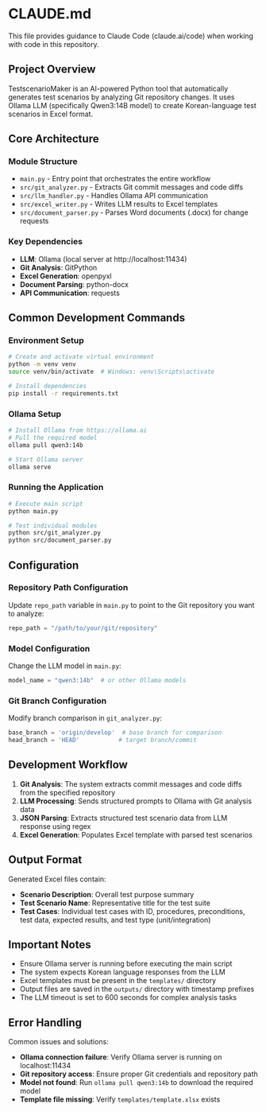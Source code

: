 # CLAUDE.md

This file provides guidance to Claude Code (claude.ai/code) when working with code in this repository.

## Project Overview

TestscenarioMaker is an AI-powered Python tool that automatically generates test scenarios by analyzing Git repository changes. It uses Ollama LLM (specifically Qwen3:14B model) to create Korean-language test scenarios in Excel format.

## Core Architecture

### Module Structure
- `main.py` - Entry point that orchestrates the entire workflow
- `src/git_analyzer.py` - Extracts Git commit messages and code diffs
- `src/llm_handler.py` - Handles Ollama API communication
- `src/excel_writer.py` - Writes LLM results to Excel templates
- `src/document_parser.py` - Parses Word documents (.docx) for change requests

### Key Dependencies
- **LLM**: Ollama (local server at http://localhost:11434)
- **Git Analysis**: GitPython
- **Excel Generation**: openpyxl
- **Document Parsing**: python-docx
- **API Communication**: requests

## Common Development Commands

### Environment Setup
```bash
# Create and activate virtual environment
python -m venv venv
source venv/bin/activate  # Windows: venv\Scripts\activate

# Install dependencies
pip install -r requirements.txt
```

### Ollama Setup
```bash
# Install Ollama from https://ollama.ai
# Pull the required model
ollama pull qwen3:14b

# Start Ollama server
ollama serve
```

### Running the Application
```bash
# Execute main script
python main.py

# Test individual modules
python src/git_analyzer.py
python src/document_parser.py
```

## Configuration

### Repository Path Configuration
Update `repo_path` variable in `main.py` to point to the Git repository you want to analyze:
```python
repo_path = "/path/to/your/git/repository"
```

### Model Configuration
Change the LLM model in `main.py`:
```python
model_name = "qwen3:14b"  # or other Ollama models
```

### Git Branch Configuration
Modify branch comparison in `git_analyzer.py`:
```python
base_branch = 'origin/develop'  # base branch for comparison
head_branch = 'HEAD'           # target branch/commit
```

## Development Workflow

1. **Git Analysis**: The system extracts commit messages and code diffs from the specified repository
2. **LLM Processing**: Sends structured prompts to Ollama with Git analysis data
3. **JSON Parsing**: Extracts structured test scenario data from LLM response using regex
4. **Excel Generation**: Populates Excel template with parsed test scenarios

## Output Format

Generated Excel files contain:
- **Scenario Description**: Overall test purpose summary
- **Test Scenario Name**: Representative title for the test suite
- **Test Cases**: Individual test cases with ID, procedures, preconditions, test data, expected results, and test type (unit/integration)

## Important Notes

- Ensure Ollama server is running before executing the main script
- The system expects Korean language responses from the LLM
- Excel templates must be present in the `templates/` directory
- Output files are saved in the `outputs/` directory with timestamp prefixes
- The LLM timeout is set to 600 seconds for complex analysis tasks

## Error Handling

Common issues and solutions:
- **Ollama connection failure**: Verify Ollama server is running on localhost:11434
- **Git repository access**: Ensure proper Git credentials and repository path
- **Model not found**: Run `ollama pull qwen3:14b` to download the required model
- **Template file missing**: Verify `templates/template.xlsx` exists